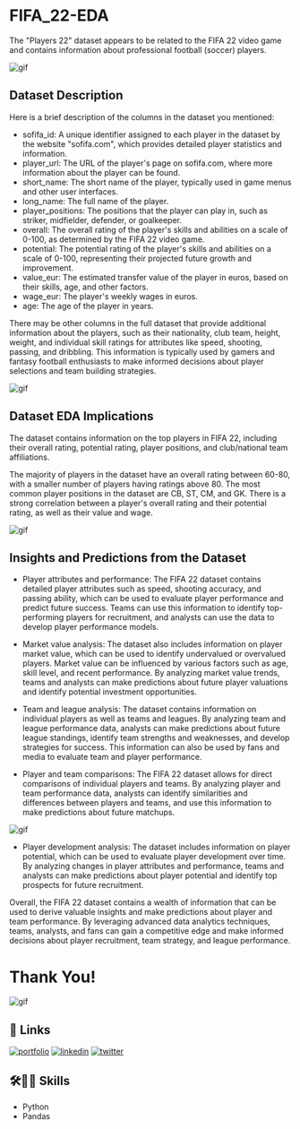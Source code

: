 
# FIFA_22-EDA

The "Players 22" dataset appears to be related to the FIFA 22 video game and contains information about professional football (soccer) players. 






![gif](https://i.pinimg.com/originals/fe/be/a0/febea0ca6103f8f360cc78714cba22e1.gif)

## Dataset Description

Here is a brief description of the columns in the dataset you mentioned:

- sofifa_id: A unique identifier assigned to each player in the dataset by the website "sofifa.com", which provides detailed player statistics and information.
- player_url: The URL of the player's page on sofifa.com, where more information about the player can be found.
- short_name: The short name of the player, typically used in game menus and other user interfaces.
- long_name: The full name of the player.
- player_positions: The positions that the player can play in, such as striker, midfielder, defender, or goalkeeper.
- overall: The overall rating of the player's skills and abilities on a scale of 0-100, as determined by the FIFA 22 video game.
- potential: The potential rating of the player's skills and abilities on a scale of 0-100, representing their projected future growth and improvement.
- value_eur: The estimated transfer value of the player in euros, based on their skills, age, and other factors.
- wage_eur: The player's weekly wages in euros.
- age: The age of the player in years.


There may be other columns in the full dataset that provide additional information about the players, such as their nationality, club team, height, weight, and individual skill ratings for attributes like speed, shooting, passing, and dribbling. This information is typically used by gamers and fantasy football enthusiasts to make informed decisions about player selections and team building strategies.

![gif](https://intellipaat.com/blog/wp-content/uploads/2015/07/Big-Data.gif)
## Dataset EDA Implications

The dataset contains information on the top players in FIFA 22, including their overall rating, potential rating, player positions, and club/national team affiliations.

The majority of players in the dataset have an overall rating between 60-80, with a smaller number of players having ratings above 80.
The most common player positions in the dataset are CB, ST, CM, and GK.
There is a strong correlation between a player's overall rating and their potential rating, as well as their value and wage. 


![gif](https://i.pinimg.com/originals/7a/db/71/7adb71ffcc3085a7d85cd4f0d1fbf5cc.gif)



## Insights and Predictions from the Dataset
- Player attributes and performance: The FIFA 22 dataset contains detailed player attributes such as speed, shooting accuracy, and passing ability, which can be used to evaluate player performance and predict future success. Teams can use this information to identify top-performing players for recruitment, and analysts can use the data to develop player performance models.

- Market value analysis: The dataset also includes information on player market value, which can be used to identify undervalued or overvalued players. Market value can be influenced by various factors such as age, skill level, and recent performance. By analyzing market value trends, teams and analysts can make predictions about future player valuations and identify potential investment opportunities.

- Team and league analysis: The dataset contains information on individual players as well as teams and leagues. By analyzing team and league performance data, analysts can make predictions about future league standings, identify team strengths and weaknesses, and develop strategies for success. This information can also be used by fans and media to evaluate team and player performance.

- Player and team comparisons: The FIFA 22 dataset allows for direct comparisons of individual players and teams. By analyzing player and team performance data, analysts can identify similarities and differences between players and teams, and use this information to make predictions about future matchups.






![gif](https://media2.giphy.com/media/h7oDNn58aVDx0OFBUe/200w.gif)



- Player development analysis: The dataset includes information on player potential, which can be used to evaluate player development over time. By analyzing changes in player attributes and performance, teams and analysts can make predictions about player potential and identify top prospects for future recruitment.

Overall, the FIFA 22 dataset contains a wealth of information that can be used to derive valuable insights and make predictions about player and team performance. By leveraging advanced data analytics techniques, teams, analysts, and fans can gain a competitive edge and make informed decisions about player recruitment, team strategy, and league performance.
# Thank You!

![gif](https://androidexample365.com/content/images/2020/12/animatedart.gif)







## 🔗 Links
[![portfolio](https://img.shields.io/badge/my_portfolio-000?style=for-the-badge&logo=ko-fi&logoColor=white)](https://github.com/ak-rana?tab=repositories)
[![linkedin](https://img.shields.io/badge/linkedin-0A66C2?style=for-the-badge&logo=linkedin&logoColor=white)](https://www.linkedin.com/in/akanksharana-/)
[![twitter](https://img.shields.io/badge/twitter-1DA1F2?style=for-the-badge&logo=twitter&logoColor=white)](https://twitter.com/i_akankshaRana)


## 🛠👩‍💻 Skills 

- Python
- Pandas


